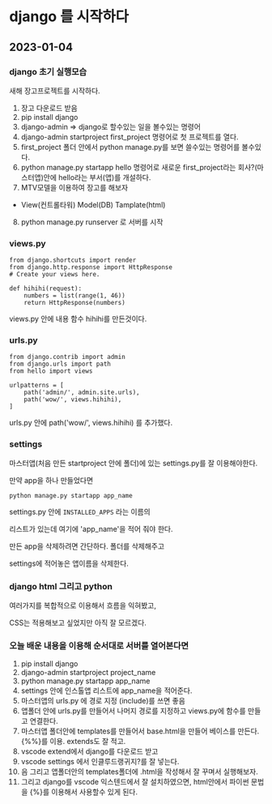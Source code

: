 # **django 를 시작하다**
## 2023-01-04
### django 초기 실행모습
새해 장고프로젝트를 시작하다.

1. 장고 다운로드 받음
2. pip install django
3. django-admin => django로 할수있는 일을 볼수있는 명령어
4. django-admin startproject first_project 명령어로 첫 프로젝트를 열다.
5. first_project 폴더 안에서 python manage.py를 보면 쓸수있는 명령어를 볼수있다.
6. python manage.py startapp hello 명령어로 새로운 first_project라는 회사?(마스터앱)안에 hello라는 부서(앱)를 개설하다.
7. MTV모델을 이용하여 장고를 해보자

- View(컨트롤타워) Model(DB) Tamplate(html)

8. python manage.py runserver 로 서버를 시작

### views.py
```
from django.shortcuts import render
from django.http.response import HttpResponse
# Create your views here.

def hihihi(request):
    numbers = list(range(1, 46))
    return HttpResponse(numbers)
```
views.py 안에 내용
함수 hihihi를 만든것이다.

### urls.py
```
from django.contrib import admin
from django.urls import path
from hello import views

urlpatterns = [
    path('admin/', admin.site.urls),
    path('wow/', views.hihihi),
]
```
urls.py 안에 path('wow/', views.hihihi) 를 추가했다.

### settings

마스터앱(처음 만든 startproject 안에 폴더)에 있는 settings.py를 잘 이용해야한다.

만약 app을 하나 만들었다면
```
python manage.py startapp app_name
```

settings.py 안에 `INSTALLED_APPS` 라는 이름의 

리스트가 있는데 여기에 'app_name'을 적어 줘야 한다.

만든 app을 삭제하려면 간단하다. 폴더를 삭제해주고

settings에 적어놓은 앱이름을 삭제한다.


### django html 그리고 python

여러가지를 복합적으로 이용해서 흐름을 익혀봤고,

CSS는 적용해보고 싶었지만 아직 잘 모르겠다.

### 오늘 배운 내용을 이용해 순서대로 서버를 열어본다면

1. pip install django
2. django-admin startproject project_name
3. python manage.py startapp app_name
4. settings 안에 인스톨앱 리스트에 app_name을 적어준다.
5. 마스터앱의 urls.py 에 경로 지정 (include)를 쓰면 좋음
6. 앱폴더 안에 urls.py를 만들어서 나머지 경로를 지정하고 views.py에 함수를 만들고 연결한다.
7. 마스터앱 폴더안에 templates를 만들어서 base.html을 만들어 베이스를 만든다. {%%}를 이용. extends도 잘 적고.
8. vscode extend에서 django를 다운로드 받고
9. vscode settings 에서 인클루드랭귀지?를 잘 넣는다.
10. 음 그리고 앱폴더안의 templates폴더에 .html을 작성해서 잘 꾸며서 실행해보자.
11. 그리고 django를 vscode 익스텐드에서 잘 설치하였으면, html안에서 파이썬 문법을 {%}를 이용해서 사용할수 있게 된다. 